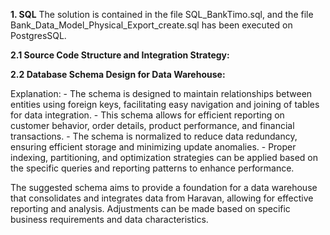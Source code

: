 **1. SQL**
   The solution is contained in the file SQL_BankTimo.sql, and the file Bank_Data_Model_Physical_Export_create.sql has been executed on PostgresSQL.

**2.1 Source Code Structure and Integration Strategy:**

**2.2 Database Schema Design for Data Warehouse:**

   Explanation:
    - The schema is designed to maintain relationships between entities using foreign keys, facilitating easy navigation and joining of tables for data integration.
    - This schema allows for efficient reporting on customer behavior, order details, product performance, and financial transactions.
    - The schema is normalized to reduce data redundancy, ensuring efficient storage and minimizing update anomalies.
    - Proper indexing, partitioning, and optimization strategies can be applied based on the specific queries and reporting patterns to enhance performance.
    
The suggested schema aims to provide a foundation for a data warehouse that consolidates and integrates data from Haravan, allowing for effective reporting and analysis.
Adjustments can be made based on specific business requirements and data characteristics.
